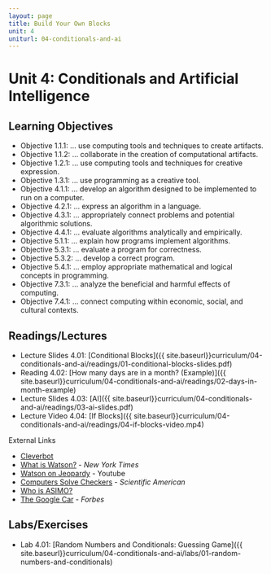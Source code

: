 ```yaml
---
layout: page
title: Build Your Own Blocks
unit: 4
uniturl: 04-conditionals-and-ai
---
```



Unit 4: Conditionals and Artificial Intelligence
================================================


Learning Objectives
-------------------
 * Objective 1.1.1: … use computing tools and techniques to create artifacts.
 * Objective 1.1.2: … collaborate in the creation of computational artifacts.
 * Objective 1.2.1: … use computing tools and techniques for creative expression.
 * Objective 1.3.1: … use programming as a creative tool.
 * Objective 4.1.1: … develop an algorithm designed to be implemented to run on a computer.
 * Objective 4.2.1: … express an algorithm in a language.
 * Objective 4.3.1: … appropriately connect problems and potential algorithmic solutions.
 * Objective 4.4.1: … evaluate algorithms analytically and empirically.
 * Objective 5.1.1: … explain how programs implement algorithms.
 * Objective 5.3.1: … evaluate a program for correctness.
 * Objective 5.3.2: … develop a correct program.
 * Objective 5.4.1: … employ appropriate mathematical and logical concepts in programming.
 * Objective 7.3.1: … analyze the beneficial and harmful effects of computing.
 * Objective 7.4.1: … connect computing within economic, social, and cultural contexts.

Readings/Lectures
-----------------
 * Lecture Slides 4.01: [Conditional Blocks]({{ site.baseurl}}curriculum/04-conditionals-and-ai/readings/01-conditional-blocks-slides.pdf)
 * Reading 4.02: [How many days are in a month? (Example)]({{ site.baseurl}}curriculum/04-conditionals-and-ai/readings/02-days-in-month-example)
 * Lecture Slides 4.03: [AI]({{ site.baseurl}}curriculum/04-conditionals-and-ai/readings/03-ai-slides.pdf)
 * Lecture Video 4.04: [If Blocks]({{ site.baseurl}}curriculum/04-conditionals-and-ai/readings/04-if-blocks-video.mp4)

External Links

 * [Cleverbot](http://www.cleverbot.com/)
 * [What is Watson?](http://www.nytimes.com/2010/06/20/magazine/20Computer-t.html?_r=3&) - *New York Times*
 * [Watson on Jeopardy](https://www.youtube.com/watch?v=seNkjYyG3gI) - Youtube
 * [Computers Solve Checkers](https://www.scientificamerican.com/article.cfm?id=computers-solve-checkers-its-a-draw) - *Scientific American*
 * [Who is ASIMO?](http://asimo.honda.com/asimotv/)
 * [The Google Car](http://www.forbes.com/sites/chunkamui/2013/01/22/fasten-your-seatbelts-googles-driverless-car-is-worth-trillions/) - *Forbes*


Labs/Exercises
--------------
 * Lab 4.01: [Random Numbers and Conditionals: Guessing Game]({{ site.baseurl}}curriculum/04-conditionals-and-ai/labs/01-random-numbers-and-conditionals)


